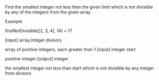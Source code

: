Find the smallest integer not less than the given limit which is not divisible by any of the integers from the given array.

Example

firstNotDivisible([2, 3, 4], 14) = 17

[input] array.integer divisors

array of positive integers, each greater than 1 [input] integer start

positive integer [output] integer

the smallest integer not less than start which is not divisible by any integer from divisors
